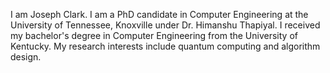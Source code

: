 I am Joseph Clark. I am a PhD candidate in Computer Engineering at the University of Tennessee, Knoxville under Dr. Himanshu Thapiyal. I received my bachelor's degree in Computer Engineering from the University of Kentucky. My research interests include quantum computing and algorithm design.
